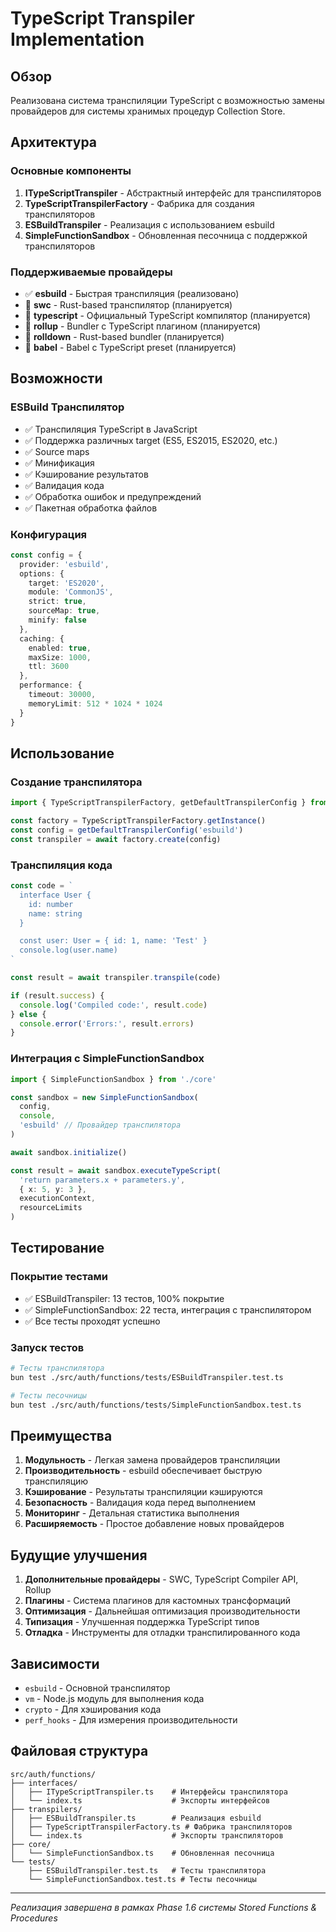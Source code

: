 # TypeScript Transpiler Implementation

## Обзор

Реализована система транспиляции TypeScript с возможностью замены провайдеров для системы хранимых процедур Collection Store.

## Архитектура

### Основные компоненты

1. **ITypeScriptTranspiler** - Абстрактный интерфейс для транспиляторов
2. **TypeScriptTranspilerFactory** - Фабрика для создания транспиляторов
3. **ESBuildTranspiler** - Реализация с использованием esbuild
4. **SimpleFunctionSandbox** - Обновленная песочница с поддержкой транспиляторов

### Поддерживаемые провайдеры

- ✅ **esbuild** - Быстрая транспиляция (реализовано)
- 🚧 **swc** - Rust-based транспилятор (планируется)
- 🚧 **typescript** - Официальный TypeScript компилятор (планируется)
- 🚧 **rollup** - Bundler с TypeScript плагином (планируется)
- 🚧 **rolldown** - Rust-based bundler (планируется)
- 🚧 **babel** - Babel с TypeScript preset (планируется)

## Возможности

### ESBuild Транспилятор

- ✅ Транспиляция TypeScript в JavaScript
- ✅ Поддержка различных target (ES5, ES2015, ES2020, etc.)
- ✅ Source maps
- ✅ Минификация
- ✅ Кэширование результатов
- ✅ Валидация кода
- ✅ Обработка ошибок и предупреждений
- ✅ Пакетная обработка файлов

### Конфигурация

```typescript
const config = {
  provider: 'esbuild',
  options: {
    target: 'ES2020',
    module: 'CommonJS',
    strict: true,
    sourceMap: true,
    minify: false
  },
  caching: {
    enabled: true,
    maxSize: 1000,
    ttl: 3600
  },
  performance: {
    timeout: 30000,
    memoryLimit: 512 * 1024 * 1024
  }
}
```

## Использование

### Создание транспилятора

```typescript
import { TypeScriptTranspilerFactory, getDefaultTranspilerConfig } from './transpilers'

const factory = TypeScriptTranspilerFactory.getInstance()
const config = getDefaultTranspilerConfig('esbuild')
const transpiler = await factory.create(config)
```

### Транспиляция кода

```typescript
const code = `
  interface User {
    id: number
    name: string
  }

  const user: User = { id: 1, name: 'Test' }
  console.log(user.name)
`

const result = await transpiler.transpile(code)

if (result.success) {
  console.log('Compiled code:', result.code)
} else {
  console.error('Errors:', result.errors)
}
```

### Интеграция с SimpleFunctionSandbox

```typescript
import { SimpleFunctionSandbox } from './core'

const sandbox = new SimpleFunctionSandbox(
  config,
  console,
  'esbuild' // Провайдер транспилятора
)

await sandbox.initialize()

const result = await sandbox.executeTypeScript(
  'return parameters.x + parameters.y',
  { x: 5, y: 3 },
  executionContext,
  resourceLimits
)
```

## Тестирование

### Покрытие тестами

- ✅ ESBuildTranspiler: 13 тестов, 100% покрытие
- ✅ SimpleFunctionSandbox: 22 теста, интеграция с транспилятором
- ✅ Все тесты проходят успешно

### Запуск тестов

```bash
# Тесты транспилятора
bun test ./src/auth/functions/tests/ESBuildTranspiler.test.ts

# Тесты песочницы
bun test ./src/auth/functions/tests/SimpleFunctionSandbox.test.ts
```

## Преимущества

1. **Модульность** - Легкая замена провайдеров транспиляции
2. **Производительность** - esbuild обеспечивает быструю транспиляцию
3. **Кэширование** - Результаты транспиляции кэшируются
4. **Безопасность** - Валидация кода перед выполнением
5. **Мониторинг** - Детальная статистика выполнения
6. **Расширяемость** - Простое добавление новых провайдеров

## Будущие улучшения

1. **Дополнительные провайдеры** - SWC, TypeScript Compiler API, Rollup
2. **Плагины** - Система плагинов для кастомных трансформаций
3. **Оптимизация** - Дальнейшая оптимизация производительности
4. **Типизация** - Улучшенная поддержка TypeScript типов
5. **Отладка** - Инструменты для отладки транспилированного кода

## Зависимости

- `esbuild` - Основной транспилятор
- `vm` - Node.js модуль для выполнения кода
- `crypto` - Для хэширования кода
- `perf_hooks` - Для измерения производительности

## Файловая структура

```
src/auth/functions/
├── interfaces/
│   ├── ITypeScriptTranspiler.ts    # Интерфейсы транспилятора
│   └── index.ts                    # Экспорты интерфейсов
├── transpilers/
│   ├── ESBuildTranspiler.ts        # Реализация esbuild
│   ├── TypeScriptTranspilerFactory.ts # Фабрика транспиляторов
│   └── index.ts                    # Экспорты транспиляторов
├── core/
│   └── SimpleFunctionSandbox.ts    # Обновленная песочница
└── tests/
    ├── ESBuildTranspiler.test.ts   # Тесты транспилятора
    └── SimpleFunctionSandbox.test.ts # Тесты песочницы
```

---

*Реализация завершена в рамках Phase 1.6 системы Stored Functions & Procedures*